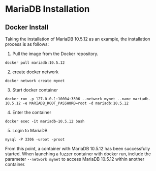 # MariaDB Installation
## Docker Install
Taking the installation of MariaDB 10.5.12 as an example, the installation process is as follows:
1. Pull the image from the Docker repository.
```shell
docker pull mariadb:10.5.12
```
2. create docker network
```shell
docker network create mynet
```
3. Start docker container
```shell
docker run -p 127.0.0.1:10004:3306 --network mynet --name mariadb-10.5.12 -e MARIADB_ROOT_PASSWORD=root -d mariadb:10.5.12
````
4. Enter the container
```shell
docker exec -it mariadb-10.5.12 bash
```
5. Login to MariaDB
```shell
mysql -P 3306 -uroot -proot
```
From this point, a container with MariaDB 10.5.12 has been successfully started. When launching a fuzzer container with docker run, include the parameter `--network mynet` to access MariaDB 10.5.12 within another container.